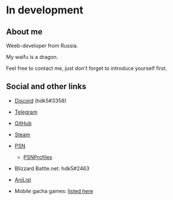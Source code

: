 # In development

## About me

Weeb-developer from Russia.

My waifu is a dragon.

Feel free to contact me, just don't forget to introduce yourself first.

## Social and other links

- [Discord](https://discord.com/users/219173750980083712) (hdk5#3358)

- [Telegram](https://t.me/hdk55)

- [GitHub](https://github.com/hdk5)

- [Steam](http://steamcommunity.com/profiles/76561198020593357)

- [PSN](https://my.playstation.com/profile/hdkVS5) 
  - [PSNProfiles](https://psnprofiles.com/hdkVS5)

- Blizzard Battle.net: hdk5#2463

<!--- - [osu!](https://osu.ppy.sh/u/1287036) --->

- [AniList](https://anilist.co/user/hdk5/)

- Mobile gacha games: [listed here](gacha.md)
